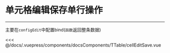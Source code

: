 # 单元格编辑保存单行操作

---

<common-code-format>
  <docsComponents-TTable-cellEditSave slot="source"></docsComponents-TTable-cellEditSave>
   
   主要在`configEdit`中配置bind(`函数`返回整条数据)
   
<<< @/docs/.vuepress/components/docsComponents/TTable/cellEditSave.vue
</common-code-format>
